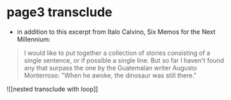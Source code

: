 # page3 transclude

- in addition to this excerpt from Italo Calvino, Six Memos for the Next Millennium:  
>  I would like to put together a collection of stories consisting of a
single sentence, or if possible a single line. But so far I haven't
found any that surpass the one by the Guatemalan writer Augusto
Monterroso: "When he awoke, the dinosaur was still there."



![[nested transclude with loop]]